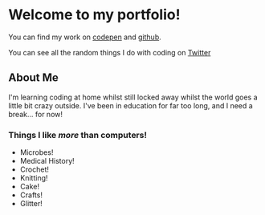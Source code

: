 # Welcome to my portfolio!

You can find my work on [codepen](https://codepen.io/NotHerAgain/) and [github](https://github.com/NotHerAgain).

You can see all the random things I do with coding on [Twitter](https://twitter.com/NotHerAgain3)


## **About Me**

I'm learning coding at home whilst still locked away whilst the world goes a little bit crazy outside.
I've been in education for far too long, and I need a break... for now!


### Things I like _more_ than computers!
- Microbes!
- Medical History!
- Crochet!
- Knitting!
- Cake!
- Crafts!
- Glitter!


